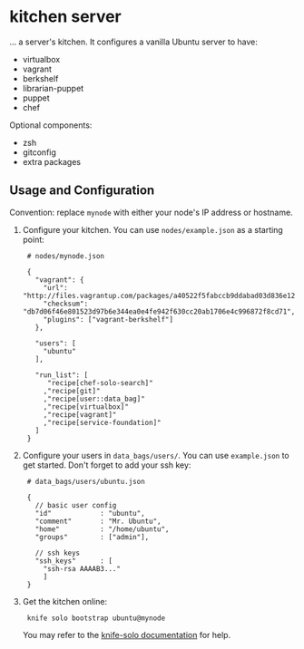 # kitchen server

... a server's kitchen. It configures a vanilla Ubuntu server to have:

* virtualbox
* vagrant
* berkshelf
* librarian-puppet
* puppet
* chef

Optional components:

* zsh
* gitconfig
* extra packages

## Usage and Configuration

Convention: replace `mynode` with either your node's IP address or hostname.

1. Configure your kitchen. You can use `nodes/example.json` as a starting point:

        # nodes/mynode.json

        {
          "vagrant": {
            "url": "http://files.vagrantup.com/packages/a40522f5fabccb9ddabad03d836e120ff5d14093/vagrant_1.3.5_x86_64.deb",
            "checksum": "db7d06f46e801523d97b6e344ea0e4fe942f630cc20ab1706e4c996872f8cd71",
            "plugins": ["vagrant-berkshelf"]
          },

          "users": [
            "ubuntu"
          ],

          "run_list": [
             "recipe[chef-solo-search]"
            ,"recipe[git]"
            ,"recipe[user::data_bag]"
            ,"recipe[virtualbox]"
            ,"recipe[vagrant]"
            ,"recipe[service-foundation]"
          ]
        }

2. Configure your users in `data_bags/users/`. You can use `example.json` to get started. Don't forget to add your ssh key:

        # data_bags/users/ubuntu.json

        {
          // basic user config
          "id"            : "ubuntu",
          "comment"       : "Mr. Ubuntu",
          "home"          : "/home/ubuntu",
          "groups"        : ["admin"],

          // ssh keys
          "ssh_keys"      : [
            "ssh-rsa AAAAB3..."
            ]
        }

3. Get the kitchen online:

        knife solo bootstrap ubuntu@mynode

    You may refer to the [knife-solo documentation](http://matschaffer.github.io/knife-solo/) for help.
